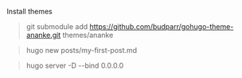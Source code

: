 
Install themes

> git submodule add https://github.com/budparr/gohugo-theme-ananke.git themes/ananke

> hugo new posts/my-first-post.md

> hugo server -D --bind 0.0.0.0
